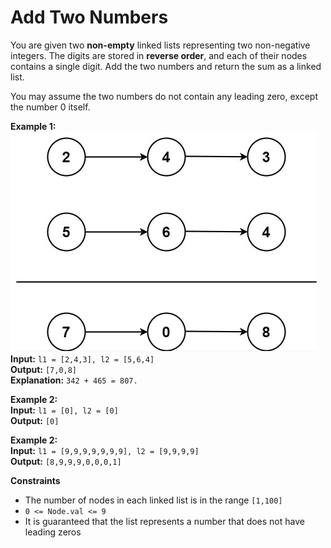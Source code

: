 # Add Two Numbers

You are given two **non-empty** linked lists representing two non-negative integers. The digits are stored in **reverse order**, and each of their nodes contains a single digit. Add the two numbers and return the sum as a linked list.

You may assume the two numbers do not contain any leading zero, except the number 0 itself.

**Example 1:**\
![list nodes image](Sources/Resources/ListNodes.png)\
__Input:__ ```l1 = [2,4,3], l2 = [5,6,4]```\
__Output:__ ```[7,0,8]```\
__Explanation:__ ```342 + 465 = 807.```

**Example 2:**\
__Input:__ ```l1 = [0], l2 = [0]```\
__Output:__ ```[0]```

**Example 2:**\
__Input:__ ```l1 = [9,9,9,9,9,9,9], l2 = [9,9,9,9]```\
__Output:__ ```[8,9,9,9,0,0,0,1]```

**Constraints**
* The number of nodes in each linked list is in the range ```[1,100]```
* ```0 <= Node.val <= 9```
* It is guaranteed that the list represents a number that does not have leading zeros
